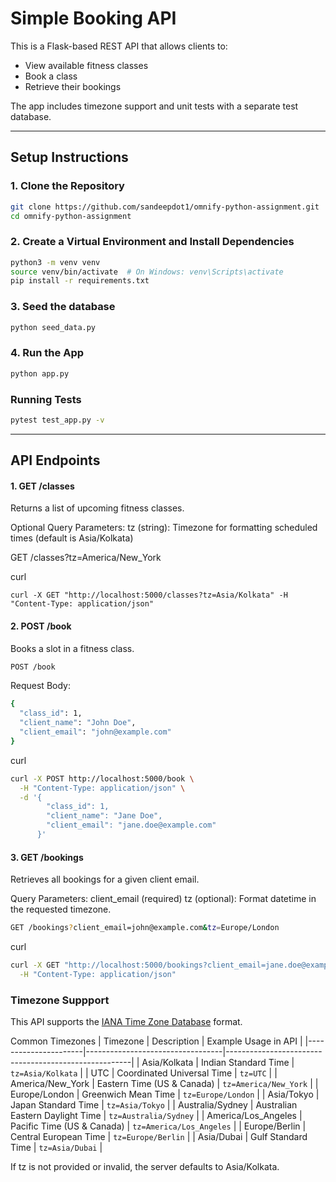 # Simple Booking API

This is a Flask-based REST API that allows clients to:
- View available fitness classes
- Book a class
- Retrieve their bookings

The app includes timezone support and unit tests with a separate test database.

---

## Setup Instructions

### 1. Clone the Repository

```bash
git clone https://github.com/sandeepdot1/omnify-python-assignment.git
cd omnify-python-assignment
```

### 2. Create a Virtual Environment and Install Dependencies

```bash
python3 -m venv venv
source venv/bin/activate  # On Windows: venv\Scripts\activate
pip install -r requirements.txt
```

### 3. Seed the database

```bash
python seed_data.py
```

### 4. Run the App

```bash
python app.py
```

### Running Tests

```bash
pytest test_app.py -v
```

---

## API Endpoints

#### 1. GET /classes
Returns a list of upcoming fitness classes.

Optional Query Parameters:
tz (string): Timezone for formatting scheduled times (default is Asia/Kolkata)

GET /classes?tz=America/New_York

curl
```
curl -X GET "http://localhost:5000/classes?tz=Asia/Kolkata" -H "Content-Type: application/json"
```

#### 2. POST /book
Books a slot in a fitness class.

```bash
POST /book
```

Request Body:
```bash
{
  "class_id": 1,
  "client_name": "John Doe",
  "client_email": "john@example.com"
}
```

curl
```bash
curl -X POST http://localhost:5000/book \
  -H "Content-Type: application/json" \
  -d '{
        "class_id": 1,
        "client_name": "Jane Doe",
        "client_email": "jane.doe@example.com"
      }'
```

#### 3. GET /bookings
Retrieves all bookings for a given client email.

Query Parameters:
client_email (required)
tz (optional): Format datetime in the requested timezone.

```bash
GET /bookings?client_email=john@example.com&tz=Europe/London
```

curl
```bash
curl -X GET "http://localhost:5000/bookings?client_email=jane.doe@example.com&tz=UTC" \
  -H "Content-Type: application/json"
```

### Timezone Suppport

This API supports the [IANA Time Zone Database](https://en.wikipedia.org/wiki/List_of_tz_database_time_zones) format.

Common Timezones
| Timezone             | Description                     | Example Usage in API                                |
|----------------------|----------------------------------|------------------------------------------------------|
| Asia/Kolkata         | Indian Standard Time             | `tz=Asia/Kolkata`                          |
| UTC                  | Coordinated Universal Time       | `tz=UTC`                                   |
| America/New_York     | Eastern Time (US & Canada)       | `tz=America/New_York`                      |
| Europe/London        | Greenwich Mean Time              | `tz=Europe/London`                         |
| Asia/Tokyo           | Japan Standard Time              | `tz=Asia/Tokyo`                            |
| Australia/Sydney     | Australian Eastern Daylight Time | `tz=Australia/Sydney`                      |
| America/Los_Angeles  | Pacific Time (US & Canada)       | `tz=America/Los_Angeles`                   |
| Europe/Berlin        | Central European Time            | `tz=Europe/Berlin`                         |
| Asia/Dubai           | Gulf Standard Time               | `tz=Asia/Dubai`                            |

If tz is not provided or invalid, the server defaults to Asia/Kolkata.
